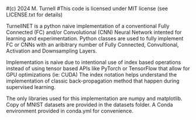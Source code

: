 #(c) 2024 M. Turnell
#This code is licensed under MIT license (see LICENSE.txt for details)

TurnellNET is a python naive implementation of a conventional Fully Connected (FC) and/or Convolutional (CNN) Neural Network intented for learning and experimentation. 
Python classes are used to fully implement FC or CNNs with an aribitrary number of Fully Connected, Convultional, Activation and Downsampling Layers.

Implementation is naive due to intentional use of index based operations instead of using tensor based APIs like PyTorch or TensorFlow that allow for GPU optimizations (ie: CUDA)
The index notation helps understand the implementation of classic back-propagation method that happen during supervised learning.

The only libraries used for this implementation are numpy and matplotlib. 
Copy of MNIST datasets are provided in the datasets folder.
A Conda environment provided in conda.yml for convenience.



